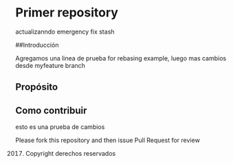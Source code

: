# Primer repository


actualizanndo emergency fix stash

##Introducción

Agregamos una linea de prueba for rebasing example, luego mas cambios desde myfeature branch

## Propósito

## Como contribuir


esto es una prueba de cambios 

Please fork this repository and then issue Pull Request for review

2017. Copyright derechos reservados